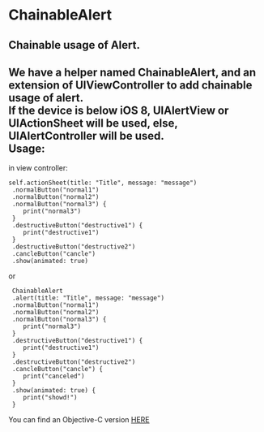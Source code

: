# ChainableAlert
Chainable usage of Alert.<br>
---
We have a helper named ChainableAlert, and an extension of UIViewController to add chainable usage of alert.<br>
If the device is below iOS 8, UIAlertView or UIActionSheet will be used, else, UIAlertController will be used.<br>
Usage:
---
in view controller:
```
self.actionSheet(title: "Title", message: "message")
 .normalButton("normal1")
 .normalButton("normal2")
 .normalButton("normal3") {
    print("normal3")
 }
 .destructiveButton("destructive1") {
    print("destructive1")
 }
 .destructiveButton("destructive2")
 .cancleButton("cancle")
 .show(animated: true)
```
or
```
 ChainableAlert
 .alert(title: "Title", message: "message")
 .normalButton("normal1")
 .normalButton("normal2")
 .normalButton("normal3") {
    print("normal3")
 }
 .destructiveButton("destructive1") {
    print("destructive1")
 }
 .destructiveButton("destructive2")
 .cancleButton("cancle") {
    print("canceled")
 }
 .show(animated: true) {
    print("showd!")
 }
```
You can find an Objective-C version [HERE](https://github.com/DingHub/ChainableAlert-OC)


